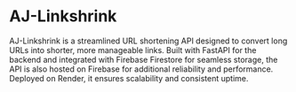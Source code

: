 # AJ-Linkshrink
AJ-Linkshrink is a streamlined URL shortening API designed to convert long URLs into shorter, more manageable links. Built with FastAPI for the backend and integrated with Firebase Firestore for seamless storage, the API is also hosted on Firebase for additional reliability and performance. Deployed on Render, it ensures scalability and consistent uptime.
